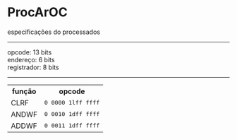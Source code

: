 # ProcArOC

especificações do processados

<hr>

opcode: 13 bits <br />
endereço: 6 bits <br />
registrador: 8 bits <br />

<hr>

<table style="width:100%">
	<tr>
		<th>função</th>
    		<th>opcode</th>
  	</tr>
	<tr>
    		<td>CLRF</td>
		<td><tt>0 0000 1lff ffff</tt></td>
  	</tr>
  	<tr>
    		<td>ANDWF</td>
    		<td><tt>0 0010 1dff ffff</tt></td>
  	</tr>
  	<tr>
    		<td>ADDWF</td>
    		<td><tt>0 0011 1dff ffff</tt></td>
  	</tr>
</table> 
